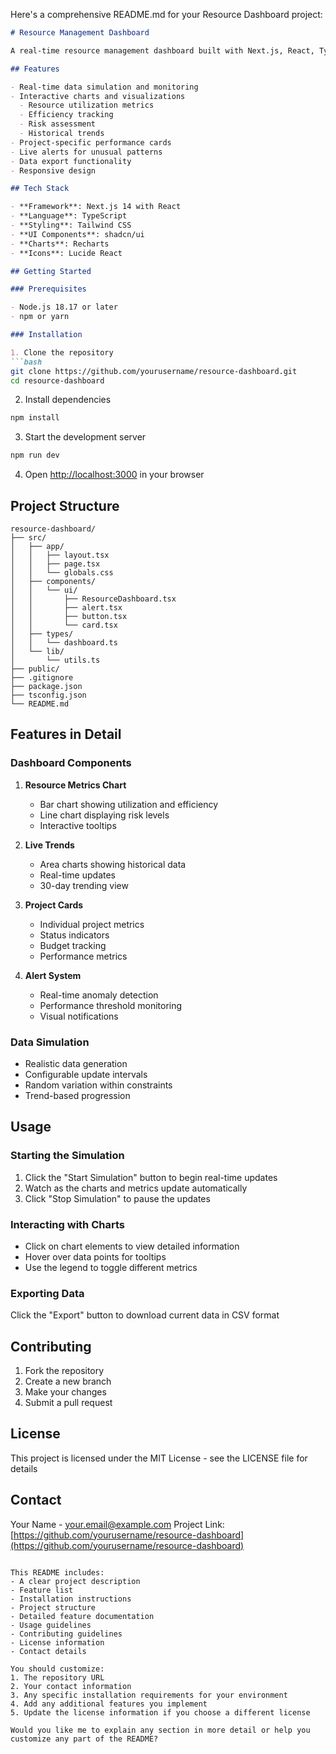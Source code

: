 Here's a comprehensive README.md for your Resource Dashboard project:

```markdown
# Resource Management Dashboard

A real-time resource management dashboard built with Next.js, React, TypeScript, and Recharts, featuring interactive visualizations and live data simulation.

## Features

- Real-time data simulation and monitoring
- Interactive charts and visualizations
  - Resource utilization metrics
  - Efficiency tracking
  - Risk assessment
  - Historical trends
- Project-specific performance cards
- Live alerts for unusual patterns
- Data export functionality
- Responsive design

## Tech Stack

- **Framework**: Next.js 14 with React
- **Language**: TypeScript
- **Styling**: Tailwind CSS
- **UI Components**: shadcn/ui
- **Charts**: Recharts
- **Icons**: Lucide React

## Getting Started

### Prerequisites

- Node.js 18.17 or later
- npm or yarn

### Installation

1. Clone the repository
```bash
git clone https://github.com/yourusername/resource-dashboard.git
cd resource-dashboard
```

2. Install dependencies
```bash
npm install
```

3. Start the development server
```bash
npm run dev
```

4. Open [http://localhost:3000](http://localhost:3000) in your browser

## Project Structure

```
resource-dashboard/
├── src/
│   ├── app/
│   │   ├── layout.tsx
│   │   ├── page.tsx
│   │   └── globals.css
│   ├── components/
│   │   └── ui/
│   │       ├── ResourceDashboard.tsx
│   │       ├── alert.tsx
│   │       ├── button.tsx
│   │       └── card.tsx
│   ├── types/
│   │   └── dashboard.ts
│   └── lib/
│       └── utils.ts
├── public/
├── .gitignore
├── package.json
├── tsconfig.json
└── README.md
```

## Features in Detail

### Dashboard Components

1. **Resource Metrics Chart**
   - Bar chart showing utilization and efficiency
   - Line chart displaying risk levels
   - Interactive tooltips

2. **Live Trends**
   - Area charts showing historical data
   - Real-time updates
   - 30-day trending view

3. **Project Cards**
   - Individual project metrics
   - Status indicators
   - Budget tracking
   - Performance metrics

4. **Alert System**
   - Real-time anomaly detection
   - Performance threshold monitoring
   - Visual notifications

### Data Simulation

- Realistic data generation
- Configurable update intervals
- Random variation within constraints
- Trend-based progression

## Usage

### Starting the Simulation

1. Click the "Start Simulation" button to begin real-time updates
2. Watch as the charts and metrics update automatically
3. Click "Stop Simulation" to pause the updates

### Interacting with Charts

- Click on chart elements to view detailed information
- Hover over data points for tooltips
- Use the legend to toggle different metrics

### Exporting Data

Click the "Export" button to download current data in CSV format

## Contributing

1. Fork the repository
2. Create a new branch
3. Make your changes
4. Submit a pull request

## License

This project is licensed under the MIT License - see the LICENSE file for details

## Contact

Your Name - [your.email@example.com](mailto:your.email@example.com)
Project Link: [https://github.com/yourusername/resource-dashboard](https://github.com/yourusername/resource-dashboard)
```

This README includes:
- A clear project description
- Feature list
- Installation instructions
- Project structure
- Detailed feature documentation
- Usage guidelines
- Contributing guidelines
- License information
- Contact details

You should customize:
1. The repository URL
2. Your contact information
3. Any specific installation requirements for your environment
4. Add any additional features you implement
5. Update the license information if you choose a different license

Would you like me to explain any section in more detail or help you customize any part of the README?
